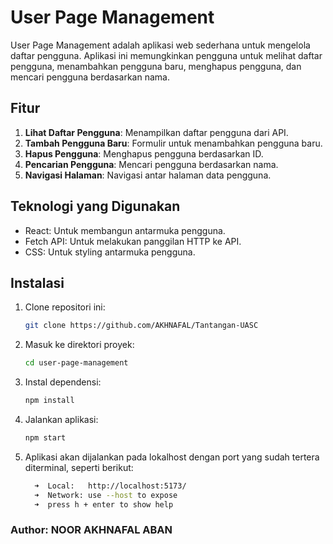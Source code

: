 # User Page Management

User Page Management adalah aplikasi web sederhana untuk mengelola daftar pengguna. Aplikasi ini memungkinkan pengguna untuk melihat daftar pengguna, menambahkan pengguna baru, menghapus pengguna, dan mencari pengguna berdasarkan nama.

## Fitur

1. **Lihat Daftar Pengguna**: Menampilkan daftar pengguna dari API.
2. **Tambah Pengguna Baru**: Formulir untuk menambahkan pengguna baru.
3. **Hapus Pengguna**: Menghapus pengguna berdasarkan ID.
4. **Pencarian Pengguna**: Mencari pengguna berdasarkan nama.
5. **Navigasi Halaman**: Navigasi antar halaman data pengguna.

## Teknologi yang Digunakan

- React: Untuk membangun antarmuka pengguna.
- Fetch API: Untuk melakukan panggilan HTTP ke API.
- CSS: Untuk styling antarmuka pengguna.

## Instalasi

1. Clone repositori ini:
   ```bash
   git clone https://github.com/AKHNAFAL/Tantangan-UASC
2. Masuk ke direktori proyek:
    ```bash
    cd user-page-management
3. Instal dependensi:
    ```bash
    npm install
4. Jalankan aplikasi:
    ```bash 
    npm start
5. Aplikasi akan dijalankan pada lokalhost dengan port yang sudah tertera diterminal, seperti berikut:
    ```bash
      ➜  Local:   http://localhost:5173/
      ➜  Network: use --host to expose
      ➜  press h + enter to show help


### Author: NOOR AKHNAFAL ABAN

